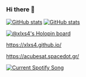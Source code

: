 ### Hi there 👋

[![GitHub stats](https://github-readme-stats-xlxs4.vercel.app/api?username=xlxs4&count_private=true&hide=stars&hide_title=true&hide_rank=true&show_icons=true&theme=buefy#gh-light-mode-only)](https://xlxs4.github.io/)
[![GitHub stats](https://github-readme-stats-xlxs4.vercel.app/api?username=xlxs4&count_private=true&hide=stars&hide_title=true&hide_rank=true&show_icons=true&theme=tokyonight#gh-dark-mode-only)](https://xlxs4.github.io/)

[![@xlxs4's Holopin board](https://holopin.me/xlxs4)](https://holopin.io/@xlxs4)

https://xlxs4.github.io/

https://acubesat.spacedot.gr/

<p align=left>
<a href="https://open.spotify.com/user/83zjpodyytr2zojufrnni850b">
    <img src="https://spotify-embed-xlxs4.vercel.app/api?theme=dark&scan=true" alt="Current Spotify Song">
</a>
</p>

<!--
**xlxs4/xlxs4** is a ✨ _special_ ✨ repository because its `README.md` (this file) appears on your GitHub profile.

Here are some ideas to get you started:

- 🔭 I’m currently working on ...
- 🌱 I’m currently learning ...
- 👯 I’m looking to collaborate on ...
- 🤔 I’m looking for help with ...
- 💬 Ask me about ...
- 📫 How to reach me: ...
- 😄 Pronouns: ...
- ⚡ Fun fact: ...
-->
